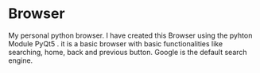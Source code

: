 # Browser
My personal python browser. I have created this Browser using the pyhton Module PyQt5 . it is a basic browser with basic functionalities like searching, home, back and previous button. Google is the default search engine.
